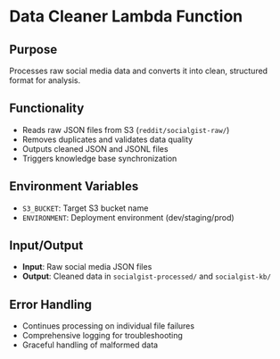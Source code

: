 # Data Cleaner Lambda Function

## Purpose
Processes raw social media data and converts it into clean, structured format for analysis.

## Functionality
- Reads raw JSON files from S3 (`reddit/socialgist-raw/`)
- Removes duplicates and validates data quality
- Outputs cleaned JSON and JSONL files
- Triggers knowledge base synchronization

## Environment Variables
- `S3_BUCKET`: Target S3 bucket name
- `ENVIRONMENT`: Deployment environment (dev/staging/prod)

## Input/Output
- **Input**: Raw social media JSON files
- **Output**: Cleaned data in `socialgist-processed/` and `socialgist-kb/`

## Error Handling
- Continues processing on individual file failures
- Comprehensive logging for troubleshooting
- Graceful handling of malformed data
